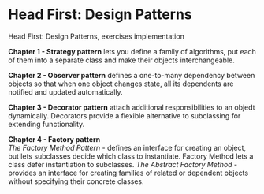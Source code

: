 # Head First: Design Patterns
Head First: Design Patterns, exercises implementation 

**Chapter 1 - Strategy pattern**
lets you define a family of algorithms, put each of them into a separate class and make their objects interchangeable.

**Chapter 2 - Observer pattern**
defines a one-to-many dependency between objects so that when one object changes state, all its dependents are notified and updated automatically.

**Chapter 3 - Decorator pattern**
attach additional responsibilities to an objedt dynamically. Decorators provide a flexible alternative to subclassing for extending functionality.

**Chapter 4 - Factory pattern** \
*The Factory Method Pattern* - defines an interface for creating an object, but lets subclasses decide which class to instantiate. Factory Method lets a class defer instantiation to subclasses.
*The Abstract Factory Method* - provides an interface for creating families of related or dependent objects without specifying their concrete classes.
